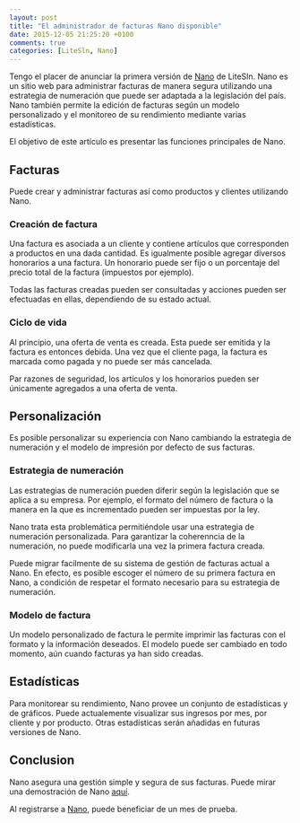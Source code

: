 ```yaml
---
layout: post
title: "El administrador de facturas Nano disponible"
date: 2015-12-05 21:25:20 +0100
comments: true
categories: [LiteSln, Nano]
---
```

Tengo el placer de anunciar la primera versión de [Nano](https://nano.litesln.com) de LiteSln. Nano es un sitio web  para administrar facturas de manera segura utilizando una estrategia de numeración que puede ser adaptada a la legislación del país. Nano también permite la edición de facturas según un modelo personalizado y el monitoreo de su rendimiento mediante varias estadísticas.

El objetivo de este artículo es presentar las funciones principales de Nano.

<!-- more -->

## Facturas

Puede crear y administrar facturas así como productos y clientes utilizando Nano.

### Creación de factura

Una factura es asociada a un cliente y contiene artículos que corresponden a productos en una dada cantidad. Es igualmente posible agregar diversos honorarios a una factura. Un honorario puede ser fijo o un porcentaje del precio total de la factura (impuestos por ejemplo).

Todas las facturas creadas pueden ser consultadas y acciones pueden ser efectuadas en ellas, dependiendo de su estado  actual.

### Ciclo de vida

Al principio, una oferta de venta es creada. Esta puede ser emitida y la factura es entonces debida. Una vez que el cliente paga, la factura es marcada como pagada y no puede ser más cancelada.

Par razones de seguridad, los artículos y los honorarios pueden ser únicamente agregados a una oferta de venta.

## Personalización

Es posible personalizar su experiencia con Nano cambiando la estrategia de numeración y el modelo de impresión por defecto de sus facturas.

### Estrategia de numeración

Las estrategias de numeración pueden diferir según la legislación que se aplica a su empresa. Por ejemplo, el formato del número de factura o la manera en la que es incrementado pueden ser impuestas por la ley.

Nano trata esta problemática permitiéndole usar una estrategia de numeración personalizada. Para garantizar la coherenncia de la numeración, no puede modificarla una vez la primera factura creada.

Puede migrar facilmente de su sistema de gestión de facturas actual a Nano. En efecto, es posible escoger el número de su primera factura en Nano, a condición de respetar el formato necesario para su estrategia de numeración.

### Modelo de factura

Un modelo personalizado de factura le permite imprimir las facturas con el formato y la información deseados. El modelo puede ser cambiado en todo momento, aún cuando facturas ya han sido creadas.

## Estadísticas

Para monitorear su rendimiento, Nano provee un conjunto de estadísticas y de gráficos. Puede actualemente visualizar sus ingresos por mes, por cliente y por producto. Otras estadísticas serán añadidas en futuras versiones de Nano.

## Conclusion

Nano asegura una gestión simple y segura de sus facturas. Puede mirar una demostración de Nano [aquí](https://www.youtube.com/watch?v=6_XCBTwu7tE).

Al registrarse a [Nano](https://nano.litesln.com), puede beneficiar de un mes de prueba.